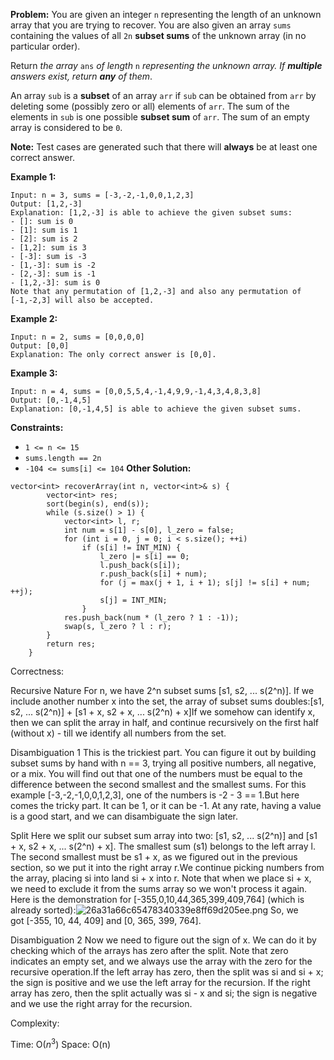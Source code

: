 **Problem:**
You are given an integer `n` representing the length of an unknown array that you are trying to recover. You are also given an array `sums` containing the values of all `2n` **subset sums** of the unknown array (in no particular order).

Return *the array* `ans` *of length* `n` *representing the unknown array. If **multiple** answers exist, return **any** of them*.

An array `sub` is a **subset** of an array `arr` if `sub` can be obtained from `arr` by deleting some (possibly zero or all) elements of `arr`. The sum of the elements in `sub` is one possible **subset sum** of `arr`. The sum of an empty array is considered to be `0`.

**Note:** Test cases are generated such that there will **always** be at least one correct answer.

 

**Example 1:**

```
Input: n = 3, sums = [-3,-2,-1,0,0,1,2,3]
Output: [1,2,-3]
Explanation: [1,2,-3] is able to achieve the given subset sums:
- []: sum is 0
- [1]: sum is 1
- [2]: sum is 2
- [1,2]: sum is 3
- [-3]: sum is -3
- [1,-3]: sum is -2
- [2,-3]: sum is -1
- [1,2,-3]: sum is 0
Note that any permutation of [1,2,-3] and also any permutation of [-1,-2,3] will also be accepted.
```

**Example 2:**

```
Input: n = 2, sums = [0,0,0,0]
Output: [0,0]
Explanation: The only correct answer is [0,0].
```

**Example 3:**

```
Input: n = 4, sums = [0,0,5,5,4,-1,4,9,9,-1,4,3,4,8,3,8]
Output: [0,-1,4,5]
Explanation: [0,-1,4,5] is able to achieve the given subset sums.
```

 

**Constraints:**

- `1 <= n <= 15`
- `sums.length == 2n`
- `-104 <= sums[i] <= 104`
**Other Solution:**
```
vector<int> recoverArray(int n, vector<int>& s) {
        vector<int> res;
        sort(begin(s), end(s));
        while (s.size() > 1) {
            vector<int> l, r;
            int num = s[1] - s[0], l_zero = false;
            for (int i = 0, j = 0; i < s.size(); ++i)
                if (s[i] != INT_MIN) {
                    l_zero |= s[i] == 0;
                    l.push_back(s[i]);
                    r.push_back(s[i] + num);
                    for (j = max(j + 1, i + 1); s[j] != s[i] + num; ++j);
                    s[j] = INT_MIN;                    
                }
            res.push_back(num * (l_zero ? 1 : -1));
            swap(s, l_zero ? l : r);
        }
        return res;
    }
```
Correctness:

Recursive Nature
    For n, we have 2^n subset sums&nbsp;[s1, s2, ... s(2^n)]. If we include another number&nbsp;x&nbsp;into the set, the array of subset sums doubles:[s1, s2, ... s(2^n)]&nbsp;+&nbsp;[s1 + x, s2 + x, ... s(2^n) + x]If we somehow can identify&nbsp;x, then we can split the array in half, and continue recursively on the first half (without&nbsp;x) - till we identify all numbers from the set.

Disambiguation 1
    This is the trickiest part. You can figure it out by building subset sums by hand with&nbsp;n == 3, trying all positive numbers, all negative, or a mix. You will find out that one of the numbers must be equal to the difference between the second smallest and the smallest sums. For this example&nbsp;[-3,-2,-1,0,0,1,2,3], one of the numbers is&nbsp;-2 - 3 == 1.But here comes the tricky part. It can be&nbsp;1, or it can be&nbsp;-1. At any rate, having a value is a good start, and we can disambiguate the sign later.

Split
    Here we split our subset sum array into two:&nbsp;[s1, s2, ... s(2^n)]&nbsp;and&nbsp;[s1 + x, s2 + x, ... s(2^n) + x]. The smallest sum (s1) belongs to the left array&nbsp;l. The second smallest must be&nbsp;s1 + x, as we figured out in the previous section, so we put it into the right array&nbsp;r.We continue picking numbers from the array, placing&nbsp;si&nbsp;into&nbsp;land&nbsp;si + x&nbsp;into&nbsp;r. Note that when we place&nbsp;si + x, we need to exclude it from the sums array so we won&apos;t process it again. Here is the demonstration for&nbsp;[-355,0,10,44,365,399,409,764]&nbsp;(which is already sorted):![26a31a66c65478340339e8ff69d205ee.png](en-resource://database/4927:0)
So, we got&nbsp;[-355, 10, 44, 409]&nbsp;and&nbsp;[0, 365, 399, 764].

Disambiguation 2
    Now we need to figure out the sign of&nbsp;x. We can do it by checking which of the arrays has zero after the split. Note that zero indicates an empty set, and we always use the array with the zero for the recursive operation.If the left array has zero, then the split was&nbsp;si&nbsp;and&nbsp;si + x; the sign is positive and we use the left array for the recursion. If the right array has zero, then the split actually was&nbsp;si - x&nbsp;and&nbsp;si; the sign is negative and we use the right array for the recursion.

Complexity:

Time: O($n^3$)
Space: O(n)